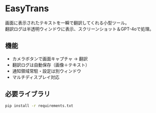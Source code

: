 # EasyTrans

画面に表示されたテキストを一瞬で翻訳してくれる小型ツール。  
翻訳ログは半透明ウィンドウに表示、スクリーンショット＆GPT-4oで処理。

## 機能

- カメラボタンで画面キャプチャ → 翻訳
- 翻訳ログは自動保存（画像＋テキスト）
- 通知領域常駐・設定は別ウィンドウ
- マルチディスプレイ対応

## 必要ライブラリ

```bash
pip install -r requirements.txt
